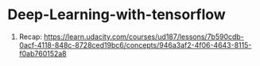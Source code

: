 # Deep-Learning-with-tensorflow
1. Recap: https://learn.udacity.com/courses/ud187/lessons/7b590cdb-0acf-4118-848c-8728ced19bc6/concepts/946a3af2-4f06-4643-8115-f0ab760152a8
